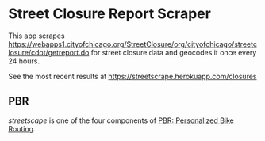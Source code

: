 # Street Closure Report Scraper

This app scrapes https://webapps1.cityofchicago.org/StreetClosure/org/cityofchicago/streetclosure/cdot/getreport.do for street closure data and geocodes it once every 24 hours.

See the most recent results at https://streetscrape.herokuapp.com/closures

## PBR
*streetscape* is one of the four components of [PBR: Personalized Bike Routing](https://docs.google.com/document/d/11YYVNkJKa1I8NL67kM6j2uFSkxMnxs7cN0Sg4SB7VpU/edit#). 
